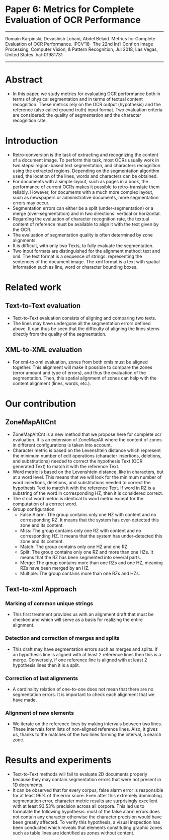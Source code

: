 # Paper 6: Metrics for Complete Evaluation of OCR Performance

---

Romain Karpinski, Devashish Lohani, Abdel Belaid. Metrics for Complete Evaluation of OCR Performance. IPCV’18- The 22nd Int’l Conf on Image Processing, Computer Vision, & Pattern Recognition, Jul 2018, Las Vegas, United States. hal-01981731

---

# Abstract

- In this paper, we study metrics for evaluating OCR performance both in terms of physical segmentation and in terms of textual content recognition. These metrics rely on the OCR output (hypothesis) and the reference (also called ground truth) input format. Two evaluation criteria are considered: the quality of segmentation and the character recognition rate.

# Introduction

- Retro-conversion is the task of extracting and recognizing the content of a document image. To perform this task, most OCRs usually work in two steps: region-based text segmentation, and characters recognition using the extracted regions. Depending on the segmentation algorithm used, the location of the lines, words and characters can be obtained.
- For documents with a simple layout, such as pages in a book, the performance of current OCRs
makes it possible to retro-translate them reliably. However, for documents with a much more complex layout, such as newspapers or administrative documents, more segmentation
errors may occur.
- Segmentation errors can either be a split (under-segmentation) or a merge (over-segmentation) and in two directions: vertical or horizontal.
- Regarding the evaluation of character recognition rate, the textual content of reference must be available to align it with the text given by the OCR.
- The evaluation of segmentation quality is often determined by zone alignments.
- It is difficult, with only two Texts, to fully evaluate the segmentation.
- Two input formats are distinguished for the alignment method: text and xml. The text format is a sequence of strings. representing the sentences of the document image. The xml format is a text with spatial information such as line, word or character bounding boxes.

# Related work

## Text-to-Text evaluation

- Text-to-Text evaluation consists of aligning and comparing two texts.
- The lines may have undergone all the segmentation errors defined above. It can thus be seen that the difficulty of aligning the lines stems directly from the quality of the segmentation.

## XML-to-XML evaluation

- For xml-to-xml evaluation, zones from both xmls must be aligned together. This alignment will make it possible to compare the zones (error amount and type of errors), and thus the evaluation of the segmentation. Then, this spatial alignment of zones can help with the content alignment (lines, words, etc.).

# Our contribution

## ZoneMapAltCnt

- ZoneMapAltCnt is a new method that we propose here for complete ocr evaluation. It is an extension of ZoneMapAlt where the content of zones in different configurations is taken into account.
- Character metric is based on the Levenshtein distance which represent the minimum number of edit operations (character insertions, deletions, and substitutions) needed to correct the hypothesis Text (OCR generated Text) to match it with the reference Text.
- Word metric is based on the Levenshtein distance, like in characters, but at a word level. This means that we will look for the minimum number of word insertions, deletions, and
substitutions needed to correct the hypothesis Text to match it with the reference Text. If word in RZ is a substring of the word in corresponding HZ, then it is considered correct.
- The strict word metric is identical to word metric except for the computation of a correct word.
- Group configuration
    - False Alarm: The group contains only one HZ with content and no corresponding RZ. It means that the system has over-detected this zone and its content.
    - Miss: The group contains only one RZ with content and no corresponding HZ. It means that the system has under-detected this zone and its content.
    - Match: The group contains only one HZ and one RZ.
    - Split: The group contains only one RZ and more than one HZs. It means that the RZ has been segmented into several parts.
    - Merge: The group contains more than one RZs and one HZ, meaning RZs have been merged by an HZ.
    - Multiple: The group contains more than one RZs and HZs.

## Text-to-xml Approach

### Marking of common unique strings

- This first treatment provides us with an alignment draft that must be checked and which will serve as a basis for realizing the entire alignment.

### Detection and correction of merges and splits

- This draft may have segmentation errors such as merges and splits. If an hypothesis line is aligned with at least 2 reference lines then this is a merge. Conversely, if one reference line is aligned with at least 2 hypothesis lines then it is a split.

### Correction of last alignments

- A cardinality relation of one-to-one does not mean that there are no segmentation errors. It is important to check each alignment that we have made.

### Alignment of new elements

- We iterate on the reference lines by making intervals between two lines. These intervals form lists of non-aligned reference lines. Also, it gives us, thanks to the matches of the two lines forming the interval, a search zone.

# Results and experiments

- Text-to-Text methods will fail to evaluate 2D documents properly because they may contain segmentation errors that were not present in 1D documents.
- It can be observed that for every corpus, false alarm error is responsible for at least 96% of the error score. Even after this extremely dominating segmentation error, character metric results are surprisingly excellent with at least 93.53% precision across all corpora. This led us to formulate the following hypothesis: most of the false alarm errors does not contain any character otherwise the character precision would have been greatly affected. To verify this hypothesis, a visual inspection has been conducted which reveals that elements constituting graphic zones such as table lines are identified as zones without content.